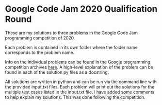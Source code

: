 # Google Code Jam 2020 Qualification Round

These are my solutions to three problems in the Google Code Jam programming competition of 2020. 

Each problem is contained in its own folder where the folder name corresponds to the problem name. 

Info on the individual problems can be found in the Google programming competition archives [here](https://codingcompetitions.withgoogle.com/codejam/round/000000000019fd27). A high-level explanation of the problem can be found in each of the solution.py files as a docstring. 

All solutions are written in python and can be run via the command line with the provided input.txt files. Each problem will print out the solutions for the multiple test cases listed in the input.txt file. I have added some comments to help explain my solutions. This was done following the competition.  

